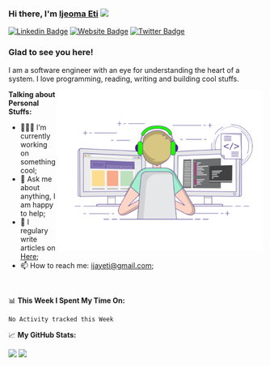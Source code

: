 ### Hi there, I'm <a href="https://github.com/Aijeyomah" target="_blank">Ijeoma Eti</a> <img src="https://media.giphy.com/media/hvRJCLFzcasrR4ia7z/giphy.gif" width="25px">

[![Linkedin Badge](https://img.shields.io/badge/-LinkedIn-0e76a8?style=flat-square&logo=Linkedin&logoColor=white)](https://www.linkedin.com/in/ijeoma-eti/)
[![Website Badge](https://img.shields.io/badge/Website-3b5998?style=flat-square&logo=google-chrome&logoColor=white)](https://github.com/Aijeyomah)
[![Twitter Badge](https://img.shields.io/badge/-Twitter-00acee?style=flat-square&logo=Twitter&logoColor=white)](https://twitter.com/EtiIjeoma)


### Glad to see you here! &nbsp;

I am a software engineer with an eye for understanding the heart of a system. I love programming, reading, writing and building cool stuffs.

<img align="right" alt="GIF" src="https://github.com/sannimichaelse/sannimichaelse/blob/main/coding.gif?raw=true" width="408" height="318" />
  

**Talking about Personal Stuffs:**

- 👨🏻‍💻 I’m currently working on something cool;
- 💬 Ask me about anything, I am happy to help;
- 📝 I regulary write articles on [Here](https://omah.dev);
- 📫 How to reach me: ijayeti@gmail.com;
<!-- - 📝 [Resume](https://omah.com). -->

</br>

📊 **This Week I Spent My Time On:**
<!--START_SECTION:waka-->
```text
No Activity tracked this Week
```
<!--END_SECTION:waka-->


📈 **My GitHub Stats:**

<p>
  <img height="180em" src="https://github-readme-stats.vercel.app/api?username=Aijeyomah&show_icons=true&hide_border=true&&count_private=true&include_all_commits=true" />
  <img height="180em" src="https://github-readme-stats.vercel.app/api/top-langs/?username=Aijeyomah&exclude_repo=KNN-Image-Classification&show_icons=true&hide_border=true&layout=compact&langs_count=8"/>
</p>



